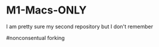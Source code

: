 # M1-Macs-ONLY
I am pretty sure my second repository but I don't remember


#nonconsentual forking 
